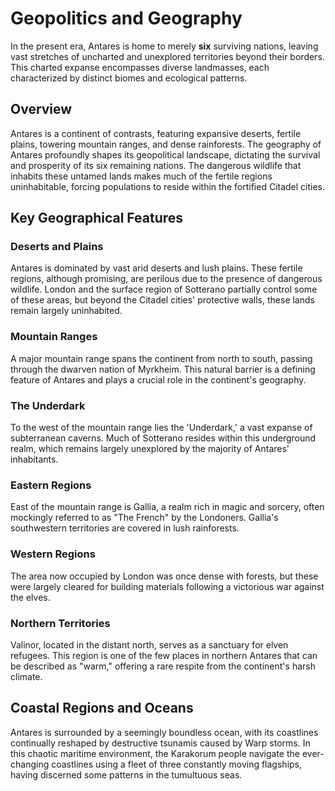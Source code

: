 # Geopolitics and Geography

In the present era, Antares is home to merely **six** surviving nations, leaving vast stretches of uncharted and unexplored territories beyond their borders. This charted expanse encompasses diverse landmasses, each characterized by distinct biomes and ecological patterns.

## Overview

Antares is a continent of contrasts, featuring expansive deserts, fertile plains, towering mountain ranges, and dense rainforests. The geography of Antares profoundly shapes its geopolitical landscape, dictating the survival and prosperity of its six remaining nations. The dangerous wildlife that inhabits these untamed lands makes much of the fertile regions uninhabitable, forcing populations to reside within the fortified Citadel cities.

## Key Geographical Features

### Deserts and Plains

Antares is dominated by vast arid deserts and lush plains. These fertile regions, although promising, are perilous due to the presence of dangerous wildlife. London and the surface region of Sotterano partially control some of these areas, but beyond the Citadel cities' protective walls, these lands remain largely uninhabited.

### Mountain Ranges

A major mountain range spans the continent from north to south, passing through the dwarven nation of Myrkheim. This natural barrier is a defining feature of Antares and plays a crucial role in the continent's geography.

### The Underdark

To the west of the mountain range lies the 'Underdark,' a vast expanse of subterranean caverns. Much of Sotterano resides within this underground realm, which remains largely unexplored by the majority of Antares' inhabitants.

### Eastern Regions

East of the mountain range is Gallia, a realm rich in magic and sorcery, often mockingly referred to as "The French" by the Londoners. Gallia's southwestern territories are covered in lush rainforests. 

### Western Regions

The area now occupied by London was once dense with forests, but these were largely cleared for building materials following a victorious war against the elves.

### Northern Territories

Valinor, located in the distant north, serves as a sanctuary for elven refugees. This region is one of the few places in northern Antares that can be described as "warm," offering a rare respite from the continent's harsh climate.

## Coastal Regions and Oceans

Antares is surrounded by a seemingly boundless ocean, with its coastlines continually reshaped by destructive tsunamis caused by Warp storms. In this chaotic maritime environment, the Karakorum people navigate the ever-changing coastlines using a fleet of three constantly moving flagships, having discerned some patterns in the tumultuous seas.
